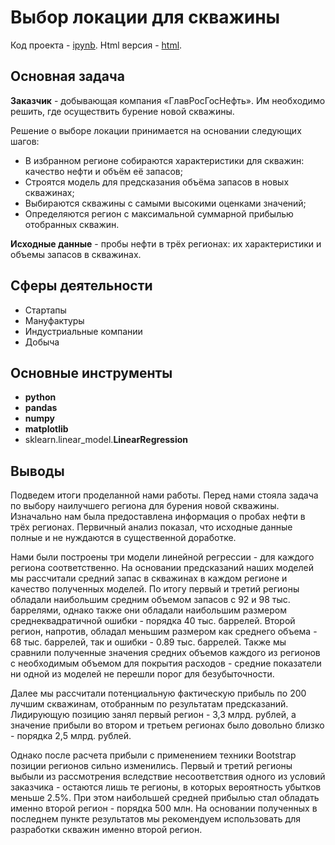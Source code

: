 # Выбор локации для скважины
Код проекта - [ipynb][1]. Html версия - [html][2].

[1]: https://github.com/ElizavetaKondratenko/yandex-praktikum-ds-projects/blob/main/08-%D0%BE%D0%BF%D1%80%D0%B5%D0%B4%D0%B5%D0%BB%D0%B5%D0%BD%D0%B8%D0%B5-%D0%BD%D0%B0%D0%B8%D0%B1%D0%BE%D0%BB%D0%B5%D0%B5-%D0%B2%D1%8B%D0%B3%D0%BE%D0%B4%D0%BD%D0%BE%D0%B3%D0%BE-%D1%80%D0%B5%D0%B3%D0%B8%D0%BE%D0%BD%D0%B0-%D0%BD%D0%B5%D1%84%D1%82%D0%B5%D0%B4%D0%BE%D0%B1%D1%8B%D1%87%D0%B8/P8-development-of-new-oil-fields.ipynb
[2]: https://github.com/ElizavetaKondratenko/yandex-praktikum-ds-projects/blob/main/08-%D0%BE%D0%BF%D1%80%D0%B5%D0%B4%D0%B5%D0%BB%D0%B5%D0%BD%D0%B8%D0%B5-%D0%BD%D0%B0%D0%B8%D0%B1%D0%BE%D0%BB%D0%B5%D0%B5-%D0%B2%D1%8B%D0%B3%D0%BE%D0%B4%D0%BD%D0%BE%D0%B3%D0%BE-%D1%80%D0%B5%D0%B3%D0%B8%D0%BE%D0%BD%D0%B0-%D0%BD%D0%B5%D1%84%D1%82%D0%B5%D0%B4%D0%BE%D0%B1%D1%8B%D1%87%D0%B8/P8-development-of-new-oil-fields.html

## Основная задача

**Заказчик** - добывающая компания «ГлавРосГосНефть». Им необходимо решить, где осуществить бурение новой скважины.

Решение о выборе локации принимается на основании следующих шагов:
* В избранном регионе собираются характеристики для скважин: качество нефти и объём её запасов;
* Строятся модель для предсказания объёма запасов в новых скважинах;
* Выбираются скважины с самыми высокими оценками значений;
* Определяются регион с максимальной суммарной прибылью отобранных скважин.

**Исходные данные** - пробы нефти в трёх регионах: их характеристики и объемы запасов в скважинах.

## Сферы деятельности

* Стартапы
* Мануфактуры
* Индустриальные компании
* Добыча

## Основные инструменты

- **python**
- **pandas**
- **numpy**
- **matplotlib**
- sklearn.linear_model.**LinearRegression**

## Выводы

Подведем итоги проделанной нами работы. Перед нами стояла задача по выбору наилучшего региона для бурения новой скважины. Изначально нам была предоставлена информация о пробах нефти в трёх регионах. Первичный анализ показал, что исходные данные полные и не нуждаются в существенной доработке.

Нами были построены три модели линейной регрессии - для каждого региона соответственно. На основании предсказаний наших моделей мы рассчитали средний запас в скважинах в каждом регионе и качество полученных моделей. По итогу первый и третий регионы обладали наибольшим средним объемом запасов с 92 и 98 тыс. баррелями, однако также они обладали наибольшим размером среднеквадратичной ошибки - порядка 40 тыс. баррелей. Второй регион, напротив, обладал меньшим размером как среднего объема - 68 тыс. баррелей, так и ошибки - 0.89 тыс. баррелей. Также мы сравнили полученные значения средних объемов каждого из регионов с необходимым объемом для покрытия расходов - средние показатели ни одной из моделей не перешли порог для безубыточности.

Далее мы рассчитали потенциальную фактическую прибыль по 200 лучшим скважинам, отобранным по результатам предсказаний. Лидирующую позицию занял первый регион - 3,3 млрд. рублей, а значение прибыли во втором и третьем регионах было довольно близко - порядка 2,5 млрд. рублей.

Однако после расчета прибыли с применением техники Bootstrap позиции регионов сильно изменились. Первый и третий регионы выбыли из рассмотрения вследствие несоответствия одного из условий заказчика - остаются лишь те регионы, в которых вероятность убытков меньше 2.5%. При этом наибольшей средней прибылью стал обладать именно второй регион - порядка 500 млн. На основании полученных в последнем пункте результатов мы рекомендуем использовать для разработки скважин именно второй регион.
